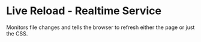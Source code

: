 # Live Reload - Realtime Service

Monitors file changes and tells the browser to refresh either the page or just the CSS.
